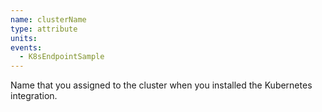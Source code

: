 ```yaml
---
name: clusterName
type: attribute
units:
events:
  - K8sEndpointSample
---
```


Name that you assigned to the cluster when you installed the Kubernetes integration.